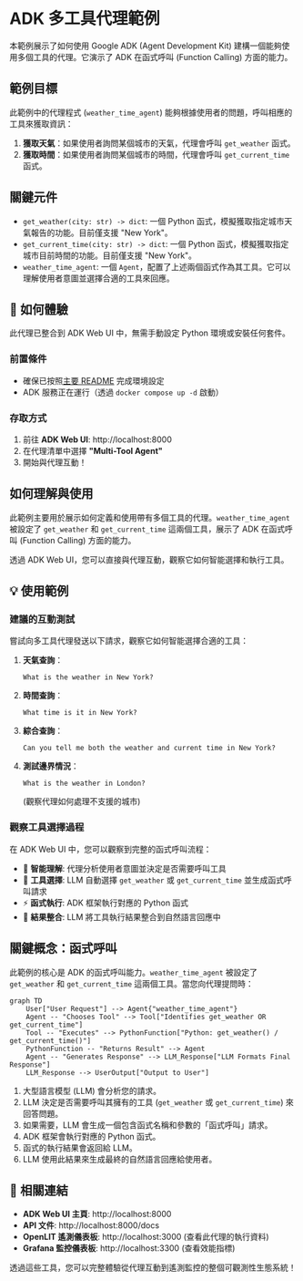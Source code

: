 # ADK 多工具代理範例

本範例展示了如何使用 Google ADK (Agent Development Kit) 建構一個能夠使用多個工具的代理。它演示了 ADK 在函式呼叫 (Function Calling) 方面的能力。

## 範例目標

此範例中的代理程式 (`weather_time_agent`) 能夠根據使用者的問題，呼叫相應的工具來獲取資訊：

1.  **獲取天氣**：如果使用者詢問某個城市的天氣，代理會呼叫 `get_weather` 函式。
2.  **獲取時間**：如果使用者詢問某個城市的時間，代理會呼叫 `get_current_time` 函式。

## 關鍵元件

*   `get_weather(city: str) -> dict`: 一個 Python 函式，模擬獲取指定城市天氣報告的功能。目前僅支援 "New York"。
*   `get_current_time(city: str) -> dict`: 一個 Python 函式，模擬獲取指定城市目前時間的功能。目前僅支援 "New York"。
*   `weather_time_agent`: 一個 `Agent`，配置了上述兩個函式作為其工具。它可以理解使用者意圖並選擇合適的工具來回應。

## 🚀 如何體驗

此代理已整合到 ADK Web UI 中，無需手動設定 Python 環境或安裝任何套件。

### 前置條件
- 確保已按照[主要 README](../README.md) 完成環境設定
- ADK 服務正在運行（透過 `docker compose up -d` 啟動）

### 存取方式
1. 前往 **ADK Web UI**: http://localhost:8000
2. 在代理清單中選擇 **"Multi-Tool Agent"**
3. 開始與代理互動！

## 如何理解與使用

此範例主要用於展示如何定義和使用帶有多個工具的代理。`weather_time_agent` 被設定了 `get_weather` 和 `get_current_time` 這兩個工具，展示了 ADK 在函式呼叫 (Function Calling) 方面的能力。

透過 ADK Web UI，您可以直接與代理互動，觀察它如何智能選擇和執行工具。

## 💡 使用範例

### 建議的互動測試

嘗試向多工具代理發送以下請求，觀察它如何智能選擇合適的工具：

1. **天氣查詢**：
   ```
   What is the weather in New York?
   ```

2. **時間查詢**：
   ```
   What time is it in New York?
   ```

3. **綜合查詢**：
   ```
   Can you tell me both the weather and current time in New York?
   ```

4. **測試邊界情況**：
   ```
   What is the weather in London?
   ```
   (觀察代理如何處理不支援的城市)

### 觀察工具選擇過程

在 ADK Web UI 中，您可以觀察到完整的函式呼叫流程：
- 🤖 **智能理解**: 代理分析使用者意圖並決定是否需要呼叫工具
- 🔧 **工具選擇**: LLM 自動選擇 `get_weather` 或 `get_current_time` 並生成函式呼叫請求
- ⚡ **函式執行**: ADK 框架執行對應的 Python 函式  
- 📝 **結果整合**: LLM 將工具執行結果整合到自然語言回應中

## 關鍵概念：函式呼叫

此範例的核心是 ADK 的函式呼叫能力。`weather_time_agent` 被設定了 `get_weather` 和 `get_current_time` 這兩個工具。當您向代理提問時：

```mermaid
graph TD
    User["User Request"] --> Agent{"weather_time_agent"}
    Agent -- "Chooses Tool" --> Tool["Identifies get_weather OR get_current_time"]
    Tool -- "Executes" --> PythonFunction["Python: get_weather() / get_current_time()"]
    PythonFunction -- "Returns Result" --> Agent
    Agent -- "Generates Response" --> LLM_Response["LLM Formats Final Response"]
    LLM_Response --> UserOutput["Output to User"]
```

1.  大型語言模型 (LLM) 會分析您的請求。
2.  LLM 決定是否需要呼叫其擁有的工具 (`get_weather` 或 `get_current_time`) 來回答問題。
3.  如果需要，LLM 會生成一個包含函式名稱和參數的「函式呼叫」請求。
4.  ADK 框架會執行對應的 Python 函式。
5.  函式的執行結果會返回給 LLM。
6.  LLM 使用此結果來生成最終的自然語言回應給使用者。

## 🔗 相關連結

- **ADK Web UI 主頁**: http://localhost:8000
- **API 文件**: http://localhost:8000/docs  
- **OpenLIT 遙測儀表板**: http://localhost:3000 (查看此代理的執行資料)
- **Grafana 監控儀表板**: http://localhost:3300 (查看效能指標)

透過這些工具，您可以完整體驗從代理互動到遙測監控的整個可觀測性生態系統！ 
